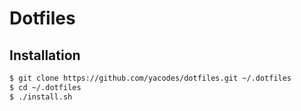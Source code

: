 # Dotfiles

## Installation
```sh
$ git clone https://github.com/yacodes/dotfiles.git ~/.dotfiles
$ cd ~/.dotfiles
$ ./install.sh
```
